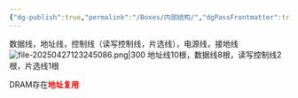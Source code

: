 ```yaml
---
{"dg-publish":true,"permalink":"/Boxes/内部结构/","dgPassFrontmatter":true,"created":"2025-04-27T12:31:53.944+08:00","updated":"2025-05-17T11:14:52.090+08:00"}
---
```


数据线，地址线，控制线（读写控制线，片选线），电源线，接地线
![file-20250427123245086.png|300](/img/user/images/%E5%86%85%E9%83%A8%E7%BB%93%E6%9E%84/file-20250427123245086.png)
地址线10根，数据线8根，读写控制线2根，片选线1根

DRAM存在<font color="#ff000000"><b>地址复用</b></font>